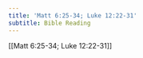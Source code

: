 ```yaml
---
title: 'Matt 6:25-34; Luke 12:22-31'
subtitle: Bible Reading
---
```


[[Matt 6:25-34; Luke 12:22-31]]